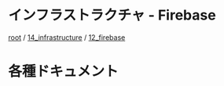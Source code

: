 # インフラストラクチャ - Firebase

[root](./../../../README.md) 
/ [14_infrastructure](./../README.md) 
/ [12_firebase](./README.md)

# 各種ドキュメント
